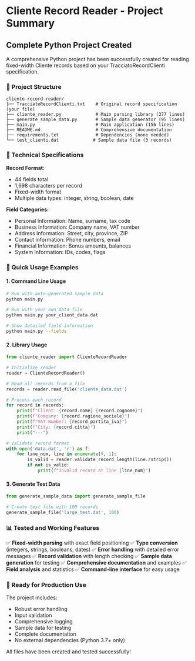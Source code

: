 # Cliente Record Reader - Project Summary

## Complete Python Project Created

A comprehensive Python project has been successfully created for reading fixed-width Cliente records based on your TracciatoRecordClienti specification.

### 📁 Project Structure
```
cliente-record-reader/
├── TracciatoRecordClienti.txt    # Original record specification (your file)
├── cliente_reader.py             # Main parsing library (377 lines)
├── generate_sample_data.py       # Sample data generator (95 lines) 
├── main.py                       # Main application (156 lines)
├── README.md                     # Comprehensive documentation
├── requirements.txt              # Dependencies (none needed)
└── test_clienti.dat             # Sample data file (3 records)
```

### 🔧 Technical Specifications

**Record Format:**
- 44 fields total
- 1,698 characters per record
- Fixed-width format
- Multiple data types: integer, string, boolean, date

**Field Categories:**
- Personal Information: Name, surname, tax code
- Business Information: Company name, VAT number
- Address Information: Street, city, province, ZIP
- Contact Information: Phone numbers, email
- Financial Information: Bonus amounts, balances
- System Information: IDs, codes, flags

### 🚀 Quick Usage Examples

#### 1. Command Line Usage
```bash
# Run with auto-generated sample data
python main.py

# Run with your own data file
python main.py your_client_data.dat

# Show detailed field information  
python main.py --fields
```

#### 2. Library Usage
```python
from cliente_reader import ClienteRecordReader

# Initialize reader
reader = ClienteRecordReader()

# Read all records from a file
records = reader.read_file('cliente_data.dat')

# Process each record
for record in records:
    print(f"Client: {record.nome} {record.cognome}")
    print(f"Company: {record.ragione_sociale}")
    print(f"VAT Number: {record.partita_iva}")
    print(f"City: {record.citta}")
    print("---")

# Validate record format
with open('data.dat', 'r') as f:
    for line_num, line in enumerate(f, 1):
        is_valid = reader.validate_record_length(line.rstrip())
        if not is_valid:
            print(f"Invalid record at line {line_num}")
```

#### 3. Generate Test Data
```python
from generate_sample_data import generate_sample_file

# Create test file with 100 records
generate_sample_file('large_test.dat', 100)
```

### 📊 Tested and Working Features

✅ **Fixed-width parsing** with exact field positioning
✅ **Type conversion** (integers, strings, booleans, dates)
✅ **Error handling** with detailed error messages
✅ **Record validation** with length checking
✅ **Sample data generation** for testing
✅ **Comprehensive documentation** and examples
✅ **Field analysis** and statistics
✅ **Command-line interface** for easy usage

### 🎯 Ready for Production Use

The project includes:
- Robust error handling
- Input validation
- Comprehensive logging
- Sample data for testing
- Complete documentation
- No external dependencies (Python 3.7+ only)

All files have been created and tested successfully!
